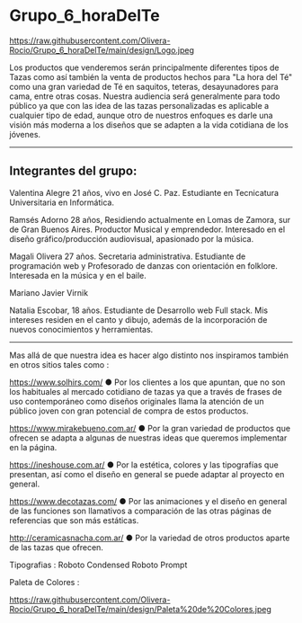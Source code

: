 # Grupo_6_horaDelTe 

https://raw.githubusercontent.com/Olivera-Rocio/Grupo_6_horaDelTe/main/design/Logo.jpeg


Los productos que venderemos serán principalmente diferentes tipos de Tazas como así también la venta de productos hechos para "La hora del Té" como una gran variedad de Té en saquitos, teteras, desayunadores para cama, entre otras cosas.
Nuestra audiencia será generalmente para todo público ya que con las idea de las tazas personalizadas es aplicable a cualquier tipo de edad, aunque otro de nuestros enfoques es darle una visión más moderna a los diseños que se adapten a la vida cotidiana de los jóvenes.

___
##  Integrantes del grupo:

Valentina Alegre
21 años, vivo en José C. Paz. Estudiante en Tecnicatura Universitaria en Informática.

Ramsés Adorno
28 años, Residiendo actualmente en Lomas de Zamora, sur de Gran Buenos Aires.
Productor Musical y emprendedor. Interesado en el diseño gráfico/producción audiovisual, apasionado por la música.

Magali Olivera
27 años.
Secretaria administrativa.
Estudiante de programación web y Profesorado de danzas con orientación en folklore.
Interesada en la música y en el baile.

Mariano Javier Virnik

Natalia Escobar,
18 años.
Estudiante de Desarrollo web Full stack.
Mis intereses residen en el canto y dibujo, además de la incorporación de nuevos conocimientos y herramientas.

___

Mas allá de que nuestra idea es hacer algo distinto nos inspiramos también en otros sitios tales como :

https://www.solhirs.com/
● Por los clientes a los que apuntan, que no son los habituales al mercado cotidiano de tazas ya que a través de frases de uso contemporáneo como diseños originales llama la atención de un público joven con gran potencial de compra de estos productos.

https://www.mirakebueno.com.ar/
● Por la gran variedad de productos que ofrecen se adapta a algunas de nuestras ideas que queremos implementar en la página.

https://ineshouse.com.ar/
● Por la estética, colores y las tipografías que presentan, así como el diseño en general se puede adaptar al proyecto en general.

https://www.decotazas.com/
● Por las animaciones y el diseño en general de las funciones son llamativos a comparación de las otras páginas de referencias que son más estáticas.

http://ceramicasnacha.com.ar/
● Por la variedad de otros productos aparte de las tazas que ofrecen.

Tipografias : 
Roboto Condensed
Roboto
Prompt

Paleta de Colores : 

https://raw.githubusercontent.com/Olivera-Rocio/Grupo_6_horaDelTe/main/design/Paleta%20de%20Colores.jpeg

